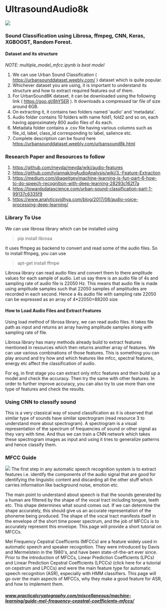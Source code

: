 # UltrasoundAudio8k

![](https://miro.medium.com/max/960/1*Lcx7sflGhRGqtj9Ge248lw.jpeg)
### Sound Classification using Librosa, ffmpeg, CNN, Keras, XGBOOST, Random Forest.
####  Dataset and its structure
*NOTE: multiple_model_mfcc.ipynb is best model*

1. We can use Urban Sound Classification ( https://urbansounddataset.weebly.com/ ) dataset which is quite popular.
2. Whichever dataset you are using, it is important to understand its structure and how to extract required features out of them.
3. For UrbanSound8K dataset, it can be downloaded using the following link ( https://goo.gl/8hY5ER  ). It downloads a compressed tar file of size around 6GB.
4. On extracting it, it contains two folders named 'audio' and 'metadata'.
5. Audio folder contains 10 folders with name fold1, fold2 and so on, each having approximately 800 audio files of 4s each.
6. Metadata folder contains a .csv file having various columns such as file_id, label, class_id corresponding to label, salience etc.
7. Complete description can be found here https://urbansounddataset.weebly.com/urbansound8k.html

### Research Paper and Resources to follow

1. https://github.com/meyda/meyda/wiki/audio-features
2. https://github.com/tyiannak/pyAudioAnalysis/wiki/3.-Feature-Extraction
3. https://medium.com/@ageitgey/machine-learning-is-fun-part-6-how-to-do-speech-recognition-with-deep-learning-28293c162f7a
4. https://towardsdatascience.com/urban-sound-classification-part-1-99137c6335f9
5. https://www.analyticsvidhya.com/blog/2017/08/audio-voice-processing-deep-learning/

### Library To Use

We can use librosa library which can be installed using 
> pip install librosa

It uses ffmpeg as backend to convert and read some of the audio files. So to install ffmpeg, you can use 
> apt-get install ffmpe

Librosa library can read audio files and convert them to there amplitude values for each sample of audio. Let us say there is an audio file of 4s and sampling rate of audio file is 22050 Hz. This means that audio file is made using amplitude samples such that 22050 samples of amplitudes are recorded in each second. Hence a 4s audio file with sampling rate 22050 can be expressed as an array of 4\*22050=88200 size 


#### How to Load Audio Files and Extract Features

Using load method of librosa library, we can read audio files. It takes file path as input and returns an array having amplitude samples along with sampling rate of file.

Librosa library has many methods already build to extract features mentioned in resources which then returns another array of features.
We can use various combinations of those features. This is something you can play around and try how and which features like mfcc, spectral features, energy etc affect the classification of audio. 

For eg, in first stage you can extract only mfcc features and then build up a model and check the accuracy. Then try the same with other features. In order to further improve accuracy, you can also try to use more than one type of features and check the results.

### Using CNN to classify sound

This is a very classical way of sound classification as it is observed that similar type of sounds have similar spectrogram (read resource 3 to understand more about spectrogram). A spectrogram is a visual representation of the spectrum of frequencies of sound or other signal as they vary with time. And thus we can train a CNN network which takes these spectrogram images as input and using it tries to generalize patterns and hence classify them.

### MFCC Guide
![](https://opensource.com/sites/default/files/uploads/audioprocessing-ml_7.png)
The first step in any automatic speech recognition system is to extract features i.e. identify the components of the audio signal that are good for identifying the linguistic content and discarding all the other stuff which carries information like background noise, emotion etc.

The main point to understand about speech is that the sounds generated by a human are filtered by the shape of the vocal tract including tongue, teeth etc. This shape determines what sound comes out. If we can determine the shape accurately, this should give us an accurate representation of the phoneme being produced. The shape of the vocal tract manifests itself in the envelope of the short time power spectrum, and the job of MFCCs is to accurately represent this envelope. This page will provide a short tutorial on MFCCs.

Mel Frequency Cepstral Coefficents (MFCCs) are a feature widely used in automatic speech and speaker recognition. They were introduced by Davis and Mermelstein in the 1980's, and have been state-of-the-art ever since. Prior to the introduction of MFCCs, Linear Prediction Coefficients (LPCs) and Linear Prediction Cepstral Coefficients (LPCCs) (click here for a tutorial on cepstrum and LPCCs) and were the main feature type for automatic speech recognition (ASR), especially with HMM classifiers. This page will go over the main aspects of MFCCs, why they make a good feature for ASR, and how to implement them. 
##### www.practicalcryptography.com/miscellaneous/machine-learning/guide-mel-frequency-cepstral-coefficients-mfccs/
